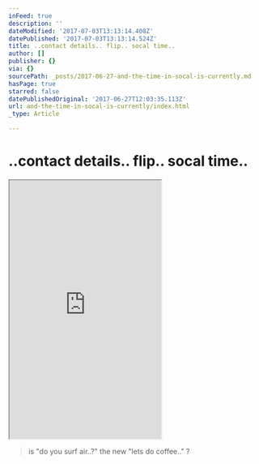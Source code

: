 ```yaml
---
inFeed: true
description: ''
dateModified: '2017-07-03T13:13:14.408Z'
datePublished: '2017-07-03T13:13:14.524Z'
title: ..contact details.. flip.. socal time..
author: []
publisher: {}
via: {}
sourcePath: _posts/2017-06-27-and-the-time-in-socal-is-currently.md
hasPage: true
starred: false
datePublishedOriginal: '2017-06-27T12:03:35.113Z'
url: and-the-time-in-socal-is-currently/index.html
_type: Article

---
```

# ..contact details.. flip.. socal time..

<iframe src="https://the-grid.github.io/ed-userhtml/?g=eJydVk1z2zYQPVu_AkOPa3vGpCgqihPqo0kPOaWnnnrKgOCKRE0CLABJtjL5712ApEQyktzYGksAFrvYt_t2gYU2LwWsRsG64JXPpDCUC1Dk-4gQfwfJEzd-BUpXwAzfQkwmYRjOrbCU-zMSeXr9xOLoKpEqBRWTsHomWhY8JdeMsfnoB8oGPsW53KJnbhVtPRCCRgd7gv4ehHF11cIwigq9lqqMiZKGGvj7bvIhTCG7n9tdFs-lLYQ4aJetXJQipoG7D-ipwgn-JpQ9WXd3PDV5TKYhRgR1cuBZbnA-c_PWRIOtB40bLgVGMniv56OfUfsu0zGpFGhQW_CnqU3AEfdAvxePk8ouAW1IBtry1YNPaL2mUslWQUFBLZGaiAxi2GK38zVl4G-55gkvuHmJSc7TFESL8OIWh-6ykYvSrsc0QXpvDFiYskLIOChgbdzIRZKQuhh8RVO-0TGJZjblVuC-KpqmXGSuVub1Up8sdqXPFzI6xscGxnqbKbkRaUw2qrjLjal0PB7vdrsgSThNAibLsZaM06Icc5oCS1hQieyehPgR0ldQATXo-97nIoVn9LLOwTD2FyvhfxTba6V2SdgHep3iH5t1qEICQUuw3q5x5mu-tx0pmEGJhlOuq4JiFrkosEb9pJDsad43qbKE3kUfHsj0Hf4_PiCBP1qnmCyk6pxY21_Tkhdo0KdVVYCvX7SB8oH8geaf_qTsLzf_gjtR4ZBkzD02SdcDBrSYNYvGyDJu99RUegxv5udIB8-INKep3Nl6m0B5-A4ROLmeTqeuH5zL351_OXsH-encHdXPi1oe-YXMpE3P-fKJwi7uj_WkKYdJ1O-d7fzX2P-vSvc8EyfZf3DUcFMcibRrDkxkkXbYMGFRFM3OJsbCmXXR2NagakthmzlaoC8xYSAMqLcQq8P0yPL8ULPV2UAfKPb4q94dWxWJmtbUc5gqDLFddRXW5qn1i8YWgHuCEDIMol1zZ2JvkorWTgspoFG1fdhA-kbt-vnQ130_mbyLHl_Xpe5p86aDA2abjFM9dcfZm8GlonkF4IXwY7QYN0-30SLlW8IKqvXS678vPIIjuWG5NlSZpWdyrgO38yvXJjAyywq4u3Wob-_n3gpND63hU8OtDyS2jzbrKNEVFa3I9lZv5S4P9BEFjfYY1X82ZDl4tDMQ1PXlrRaU5ArWS69bsmbHDdLNFa07zSOIMgPE-S0pqECznxov6KpzOh5Trf7ZaENK0JqLW6SjbQoYK2JyIJniaRAsEkXGK5oiU8WnQ3dYjKuzvtqm5XUPOgybQfvTUXR5r8PO18peSlqxPsw9cIPp0SznkGxEFggwY6fnY79DuH6t6W-j3xF1tqEZLEH8ZngJeyTY8nMJijN6E335KvW3zyKDArRXvx2WHj7Eb7zm2YCzWegRZ66-dJYezjXQElU0YquPOmL6D6FF5LE" height="510" style=""></iframe>

> is "do you surf air..?" the new "lets do coffee.." ?